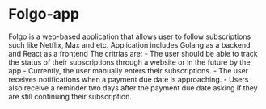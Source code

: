 # Folgo-app
Folgo is a web-based application that allows user to follow subscriptions such like Netflix, Max and etc.
Application includes Golang as a backend and React as a frontend
The critrias are: 
    - The user should be able to track the status of their subscriptions through a website or in the future by the app
    - Currently, the user manually enters their subscriptions.
    - The user receives notifications when a payment due date is approaching.
    - Users also receive a reminder two days after the payment due date asking if they are still continuing their subscription.
